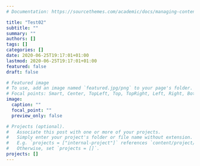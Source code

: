 ```yaml
---
# Documentation: https://sourcethemes.com/academic/docs/managing-content/

title: "Test02"
subtitle: ""
summary: ""
authors: []
tags: []
categories: []
date: 2020-06-25T19:17:01+01:00
lastmod: 2020-06-25T19:17:01+01:00
featured: false
draft: false

# Featured image
# To use, add an image named `featured.jpg/png` to your page's folder.
# Focal points: Smart, Center, TopLeft, Top, TopRight, Left, Right, BottomLeft, Bottom, BottomRight.
image:
  caption: ""
  focal_point: ""
  preview_only: false

# Projects (optional).
#   Associate this post with one or more of your projects.
#   Simply enter your project's folder or file name without extension.
#   E.g. `projects = ["internal-project"]` references `content/project/deep-learning/index.md`.
#   Otherwise, set `projects = []`.
projects: []
---
```

